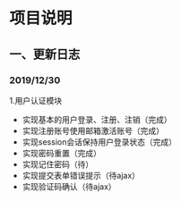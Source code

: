 # 项目说明

## 一、更新日志
### 2019/12/30
1.用户认证模块
- 实现基本的用户登录、注册、注销（完成）
- 实现注册账号使用邮箱激活账号（完成）
- 实现session会话保持用户登录状态（完成）
- 实现密码重置（完成）
- 实现记住密码（待）
- 实现提交表单错误提示（待ajax）
- 实现验证码确认（待ajax）

